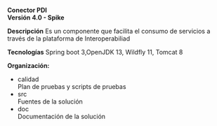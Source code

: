 <b>Conector PDI </b> <br/>
<b>Versión  4.0 - Spike</b> <br/>

<b>Descripción</b>
Es un componente que facilita el consumo de servicios a través de la plataforma de Interoperabiliad

<b>Tecnologías</b>
Spring boot 3,OpenJDK 13, Wildfly 11, Tomcat 8

<b>Organización:</b><br/>
<ul>
  <li>calidad<br/>
Plan de pruebas y scripts de pruebas <br/></li>
  <li>src<br/>
Fuentes de la solución<br/></li>
  <li>doc<br/>
Documentación de la solución<br/></li>
</ul>

